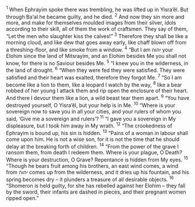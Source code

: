 <sup>1</sup> When Ephrayim spoke there was trembling, he was lifted up in Yisra’ĕl. But through Ba‛al he became guilty, and he died.
<sup>2</sup> And now they sin more and more, and make for themselves moulded images from their silver, idols according to their skill, all of them the work of craftsmen. They say of them, “Let the men who slaughter kiss the calves!”
<sup>3</sup> Therefore they shall be like a morning cloud, and like dew that goes away early, like chaff blown off from a threshing-floor, and like smoke from a window.
<sup>4</sup> “But I am יהוה your Elohim since the land of Mitsrayim, and an Elohim besides Me you shall not know, for there is no Saviour besides Me.
<sup>5</sup> “I knew you in the wilderness, in the land of drought.
<sup>6</sup> “When they were fed they were satisfied. They were satisfied and their heart was exalted, therefore they forgot Me.
<sup>7</sup> “So I am become like a lion to them, like a leopard I watch by the way,
<sup>8</sup> like a bear robbed of her young I attack them and rip open the enclosure of their heart. And there I devour them like a lion, a wild beast tear them apart.
<sup>9</sup> “You have destroyed yourself, O Yisra’ĕl, but your help is in Me.
<sup>10</sup> “Where is your sovereign now to save you in all your cities, and your rulers of whom you said, ‘Give me a sovereign and rulers’?
<sup>11</sup> “I gave you a sovereign in My displeasure, but I took him away in My wrath.
<sup>12</sup> “The crookedness of Ephrayim is bound up, his sin is hidden.
<sup>13</sup> “Pains of a woman in labour shall come upon him. He is not a wise son, for it is not the time that he should delay at the breaking forth of children.
<sup>14</sup> “From the power of the grave I ransom them, from death I redeem them. Where is your plague, O Death? Where is your destruction, O Grave? Repentance is hidden from My eyes.
<sup>15</sup> “Though he bears fruit among his brothers, an east wind comes, a wind from יהוה comes up from the wilderness, and it dries up his fountain, and his spring becomes dry – it plunders a treasure of all desirable objects.
<sup>16</sup> “Shomeron is held guilty, for she has rebelled against her Elohim – they fall by the sword, their infants are dashed in pieces, and their pregnant women ripped open.”

